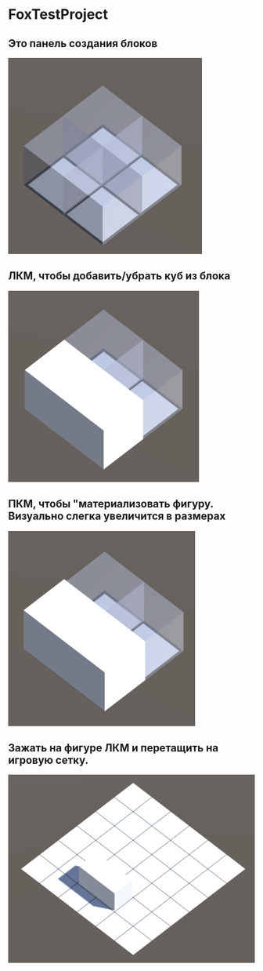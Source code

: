 # FoxTestProject
## Это панель создания блоков
![Screenshot](DocumentationAssets/SShot1.png)

## ЛКМ, чтобы добавить/убрать куб из блока
![Screenshot](DocumentationAssets/SShot2.png)

## ПКМ, чтобы "материализовать фигуру. Визуально слегка увеличится в размерах
![Screenshot](DocumentationAssets/SShot3.png)

## Зажать на фигуре ЛКМ и перетащить на игровую сетку.
![Screenshot](DocumentationAssets/SShot4.png)
